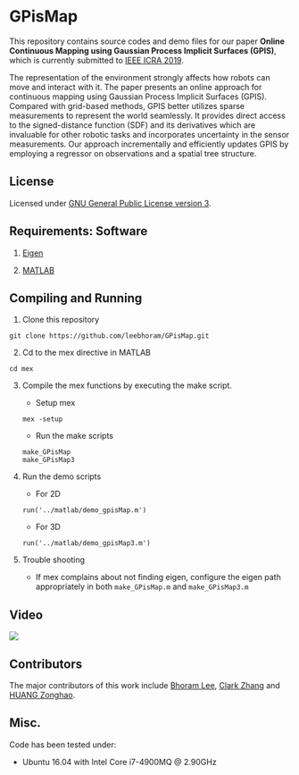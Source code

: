 # GPisMap 

This repository contains source codes and demo files for our paper **Online
Continuous Mapping using Gaussian Process Implicit Surfaces (GPIS)**, which is
currently submitted to [IEEE ICRA 2019](https://www.icra2019.org/).

The representation of the environment strongly affects how robots can move and
interact with it. The paper presents an online approach for continuous mapping
using Gaussian Process Implicit Surfaces (GPIS). Compared with grid-based
methods, GPIS better utilizes sparse measurements to represent the world
seamlessly. It provides direct access to the signed-distance function (SDF) and
its derivatives which are invaluable for other robotic tasks and incorporates
uncertainty in the sensor measurements. Our approach incrementally and
efficiently updates GPIS by employing a regressor on observations and a spatial
tree structure.
 
## License

Licensed under [GNU General Public License version 3](https://www.gnu.org/licenses/gpl-3.0.html).

## Requirements: Software

1. [Eigen](http://eigen.tuxfamily.org/)

2. [MATLAB](https://www.mathworks.com/products/matlab.html)

## Compiling and Running

1. Clone this repository
```
git clone https://github.com/leebhoram/GPisMap.git
```

2. Cd to the mex directive in MATLAB
```
cd mex
```

3. Compile the mex functions by executing the make script.
    * Setup mex 
    ```
    mex -setup
    ```
    * Run the make scripts
    ```
    make_GPisMap
    make_GPisMap3
    ```

4. Run the demo scripts

    * For 2D 
    ```
    run('../matlab/demo_gpisMap.m')
    ```
    * For 3D 
    ```
    run('../matlab/demo_gpisMap3.m')
    ```

5. Trouble shooting
    * If mex complains about not finding eigen, configure the eigen path appropriately
        in both `make_GPisMap.m` and `make_GPisMap3.m`

## Video  
[![](http://img.youtube.com/vi/_EqeoLeHzXU/0.jpg)](http://www.youtube.com/watch?v=_EqeoLeHzXU "Online Continuous Mapping using GPIS")

## Contributors

The major contributors of this work include [Bhoram Lee](https://github.com/leebhoram),
[Clark Zhang](https://github.com/chickensouple) and [HUANG Zonghao](https://github.com/huangzonghao).

## Misc.

Code has been tested under:

- Ubuntu 16.04 with Intel Core i7-4900MQ @ 2.90GHz

<!-- ## Citation
   - 
   - If you find GPisMap useful in your research, please consider citing:
   - ```
   - @article{<blee-icra19>,
   -     Author = {Bhoram Lee, Clark Zhang, Zonghao Huang, and Daniel D. Lee},
   -     Title = {Online Continuous Mapping using Gaussian Process Implicit Surfaces},
   -     Journal = {IEEE ICRA},
   -     Year = {2019}
   - }
   - 
   - ```
   -->
